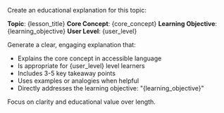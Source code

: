 Create an educational explanation for this topic:

**Topic**: {lesson_title}
**Core Concept**: {core_concept}
**Learning Objective**: {learning_objective}
**User Level**: {user_level}

Generate a clear, engaging explanation that:
- Explains the core concept in accessible language
- Is appropriate for {user_level} level learners
- Includes 3-5 key takeaway points
- Uses examples or analogies when helpful
- Directly addresses the learning objective: "{learning_objective}"

Focus on clarity and educational value over length.
